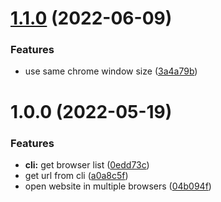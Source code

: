 # [1.1.0](https://github.com/msrcodes/renepo/compare/v1.0.0...v1.1.0) (2022-06-09)


### Features

* use same chrome window size ([3a4a79b](https://github.com/msrcodes/renepo/commit/3a4a79b0b6622776e1727068241ba51bdf9d2990))

# 1.0.0 (2022-05-19)


### Features

* **cli:** get browser list ([0edd73c](https://github.com/msrcodes/renepo/commit/0edd73c6b17b7f8770771f579b03bbe363184908))
* get url from cli ([a0a8c5f](https://github.com/msrcodes/renepo/commit/a0a8c5fa7ae8943c76322e58c6a97de79f3f7b9f))
* open website in multiple browsers ([04b094f](https://github.com/msrcodes/renepo/commit/04b094fefbf894d4904da3e698ce6ae3c311cbf9))
